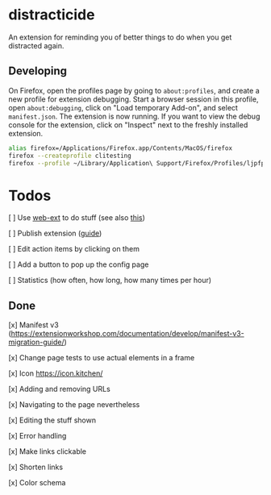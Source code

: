 # distracticide

An extension for reminding you of better things to do when you get distracted again.

## Developing

On Firefox, open the profiles page by going to `about:profiles`, and create a new profile for
extension debugging. Start a browser session in this profile, open `about:debugging`, click on "Load
temporary Add-on", and select `manifest.json`. The extension is now running. If you want to view the
debug console for the extension, click on "Inspect" next to the freshly installed extension.

```bash
alias firefox=/Applications/Firefox.app/Contents/MacOS/firefox
firefox --createprofile clitesting
firefox --profile ~/Library/Application\ Support/Firefox/Profiles/ljpfprq0.clitesting
```

# Todos

[ ] Use [web-ext](https://github.com/mozilla/web-ext) to do stuff (see also [this](https://extensionworkshop.com/documentation/develop/getting-started-with-web-ext/))

[ ] Publish extension ([guide](https://extensionworkshop.com/documentation/publish/))

[ ] Edit action items by clicking on them

[ ] Add a button to pop up the config page

[ ] Statistics (how often, how long, how many times per hour)

## Done

[x] Manifest v3 (https://extensionworkshop.com/documentation/develop/manifest-v3-migration-guide/)

[x] Change page tests to use actual elements in a frame

[x] Icon https://icon.kitchen/

[x] Adding and removing URLs

[x] Navigating to the page nevertheless

[x] Editing the stuff shown

[x] Error handling

[x] Make links clickable

[x] Shorten links

[x] Color schema
